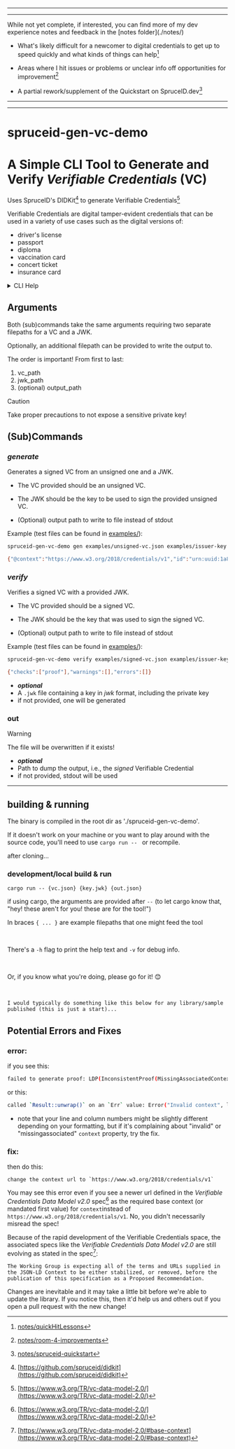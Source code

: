 <hr />
<hr />
While not yet complete, if interested, you can find more of my dev experience
notes and feedback in the 
[notes folder](./notes/)

- What's likely difficult for a newcomer to digital credentials to get up to
  speed quickly and what kinds of things can help[^1]

- Areas where I hit issues or problems or unclear info off opportunities for
  improvement[^2]
- A partial rework/supplement of the Quickstart on SpruceID.dev[^3]
<hr />
<hr />

# spruceid-gen-vc-demo

# A Simple CLI Tool to Generate and Verify *Verifiable Credentials* (VC)

Uses SpruceID's DIDKit[^6] to generate Verifiable Credentials[^4]

Verifiable Credentials are digital tamper-evident credentials that can be used
in a variety of use cases such as the digital versions of:

- driver's license
- passport
- diploma
- vaccination card
- concert ticket
- insurance card

<details>
<summary>CLI Help</summary>

Use with `-h` to see the help reference:

```sh
$ spruceid-gen-vc-demo -h
DIDKit-based VC generator and verifier

Usage: spruceid-gen-vc-demo generate [OPTIONS] <VERIFIABLE_CREDENTIAL_FILE> <KEY_FILE> [OUT]
       spruceid-gen-vc-demo verify [OPTIONS] <VERIFIABLE_CREDENTIAL_FILE> <KEY_FILE> [OUT]
       spruceid-gen-vc-demo help [COMMAND]...

Arguments:
  [OUT]
          path to the file to send the output

Options:
  -v, --verbose
          Turn debugging information on
  -h, --help
          Print help (see more with '--help')
  -V, --version
          Print version

spruceid-gen-vc-demo generate:
Generates a signed Verifiable Credential
  -h, --help
          Print help
  -V, --version
          Print version
  <VERIFIABLE_CREDENTIAL_FILE>
          path to a .json file containing the unsigned VC
  <KEY_FILE>
          path to the .jwk file containing the key to use for verification

spruceid-gen-vc-demo verify:
Generates a signed Verifiable Credential
  -h, --help
          Print help
  -V, --version
          Print version
  <VERIFIABLE_CREDENTIAL_FILE>
          path to a .json file containing the unsigned VC
  <KEY_FILE>
          path to the .jwk file containing the key to use for verification

spruceid-gen-vc-demo help:
Print this message or the help of the given subcommand(s)
  [COMMAND]...
          Print help for the subcommand(s)
```

</details>

## Arguments

Both (sub)commands take the same arguments requiring two separate filepaths for
a VC and a JWK.

Optionally, an additional filepath can be provided to write the output to.

The order is important! From first to last:

1. vc_path
2. jwk_path
3. (optional) output_path

> [!CAUTION]
>
> Take proper precautions to not expose a sensitive private key!

## (Sub)Commands

### _generate_

Generates a signed VC from an unsigned one and a JWK.

- The VC provided should be an unsigned VC.

- The JWK should be the key to be used to sign the provided unsigned VC.

- (Optional) output path to write to file instead of stdout

Example (test files can be found in [examples/](examples/)):

```sh
spruceid-gen-vc-demo gen examples/unsigned-vc.json examples/issuer-key.jwk

{"@context":"https://www.w3.org/2018/credentials/v1","id":"urn:uuid:1a87aaee-1238-4fa2-a99b-bda9f988bfa7","type":["VerifiableCredential"],"credentialSubject":{"id":"did:example:my-data-subject-identifier"},"issuer":"did:key:z6MkeuxR1HoNqe45cw4cgjEXYBcV9yft1vZhj3v9jP1kJFa9","issuanceDate":"2024-04-27T21:33:43Z","proof":{"type":"Ed25519Signature2018","proofPurpose":"assertionMethod","verificationMethod":"did:key:z6MkeuxR1HoNqe45cw4cgjEXYBcV9yft1vZhj3v9jP1kJFa9#z6MkeuxR1HoNqe45cw4cgjEXYBcV9yft1vZhj3v9jP1kJFa9","created":"2024-05-07T14:21:52.874463529Z","jws":"eyJhbGciOiJFZERTQSIsImNyaXQiOlsiYjY0Il0sImI2NCI6ZmFsc2V9..u59OgKOXa-ARBtrnrH3JDgNL8G95O4QMLFGAX1MkNaES5UsXDMSoRCymo9RxpKO5ZLrHZJRmWR67cYNjUMc7DA"}}
```

### _verify_

Verifies a signed VC with a provided JWK.

- The VC provided should be a signed VC.

- The JWK should be the key that was used to sign the signed VC.

- (Optional) output path to write to file instead of stdout

Example (test files can be found in [examples/](examples/)):

```sh
spruceid-gen-vc-demo verify examples/signed-vc.json examples/issuer-key.jwk

{"checks":["proof"],"warnings":[],"errors":[]}
```

- **_optional_**
- A `.jwk` file containing a key in _jwk_ format, including the private key
- if not provided, one will be generated

### out

> [!WARNING]
>
> The file will be overwritten if it exists!

- **_optional_**
- Path to dump the output, i.e., the _signed_ Verifiable Credential
- if not provided, stdout will be used

<hr />

## building & running

The binary is compiled in the root dir as './spruceid-gen-vc-demo'.

If it doesn't work on your machine or you want to play around with the source
code, you'll need to use `cargo run -- ` or recompile.

after cloning...

### development/local build & run

`cargo run -- {vc.json} {key.jwk} {out.json}`

if using cargo, the arguments are provided after `--` (to let cargo know that,
"hey! these aren't for you! these are for the tool!")

In braces `{ ... }` are example filepaths that one might feed the tool

<br />

There's a `-h` flag to print the help text and `-v` for debug info.

<br />

Or, if you know what you're doing, please go for it! 😊

<br />

    I would typically do something like this below for any library/sample published (this is just a start)...

## Potential Errors and Fixes

### error:

if you see this:

```sh
failed to generate proof: LDP(InconsistentProof(MissingAssociatedContext("https://www.w3.org/ns/credentials/issuer-dependent#Ed25519Signature2018")))
```

or this:

```sh
called `Result::unwrap()` on an `Err` value: Error("Invalid context", line: 2, column: 45)
```

- note that your line and column numbers might be slightly different depending
  on your formatting, but if it's complaining about "invalid" or
  "missingassociated" `context` property, try the fix.

### fix:

then do this:

    change the context url to `https://www.w3.org/2018/credentials/v1`

You may see this error even if you see a newer url defined in the _Verifiable
Credentials Data Model v2.0_ spec[^4] as the required base context (or mandated
first value) for `context`instead of `https://www.w3.org/2018/credentials/v1`.
No, you didn't necessarily misread the spec!

Because of the rapid development of the Verifiable Credentials space, the
associated specs like the _Verifiable Credentials Data Model v2.0_ are still
evolving as stated in the spec[^5]:

    The Working Group is expecting all of the terms and URLs supplied in the JSON-LD Context to be either stabilized, or removed, before the publication of this specification as a Proposed Recommendation.

Changes are inevitable and it may take a little bit before we're able to update
the library. If you notice this, then it'd help us and others out if you open a
pull request with the new change!

[^1]: [notes/quickHitLessons](notes/quickHitLessons)
[^2]: [notes/room-4-improvements](notes/room-4-improvements)
[^3]: [notes/spruceid-quickstart](notes/spruceid-quickstart)
[^4]:
    [https://www.w3.org/TR/vc-data-model-2.0/](https://www.w3.org/TR/vc-data-model-2.0/)

[^5]:
    [https://www.w3.org/TR/vc-data-model-2.0/#base-context](https://www.w3.org/TR/vc-data-model-2.0/#base-context)

[^6]: [https://github.com/spruceid/didkit](https://github.com/spruceid/didkit)
